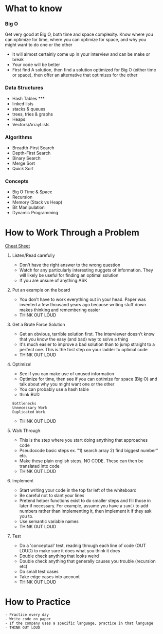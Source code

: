 # What to know
### Big O
Get very good at Big O, both time and space complexity. Know where you can
optimize for time, where you can optimize for space, and why you might want to
do one or the other
- It will almost certainly come up in your interview and can be make or
break
- Your code will be better
- First find A solution, then find a solution optimized for Big O (either
time or space), then offer an alternative that optimizes for the other 
    
### Data Structures
- Hash Tables ***
- linked lists
- stacks & queues
- trees, tries & graphs
- Heaps
- Vectors/ArrayLists

### Algorithms
- Breadth-First Search
- Depth-First Search
- Binary Search
- Merge Sort
- Quick Sort

### Concepts
- Big O Time & Space
- Recursion
- Memory (Stack vs Heap)
- Bit Manipulation
- Dynamic Programming
    
# How to Work Through a Problem
[Cheat
Sheet](https://www.crackingthecodinginterview.com/uploads/6/5/2/8/6528028/cracking_the_coding_skills_-_v6.pdf)

1. Listen/Read carefully
    - Don't have the right answer to the wrong question
    - Watch for any particularly interesting nuggets of information. They will
    likely be useful for finding an optimal solution
    - If you are unsure of anything ASK
2. Put an example on the board
    - You don't have to work everything out in your head. Paper was invented a
    few thousand years ago because writing stuff down makes thinking and
    remembering easier
    - THINK OUT LOUD
3. Get a Brute Force Solution
    - Get an obvious, terrible solution first. The interviewer doesn't know that
    you know the easy (and bad) way to solve a thing
    - It's much easier to improve a bad solution than to jump straight to a
    perfect one. This is the first step on your ladder to optimal code
    - THINK OUT LOUD
4. Optimize!
    - See if you can make use of unused information
    - Optimize for time, then see if you can optimize for space (Big O) and talk
    about why you might want one or the other
    - You can probably use a hash table
    - think BUD
    ```
    Bottlenecks
    Unnecessary Work
    Duplicated Work
    ```
    - THINK OUT LOUD
    
5. Walk Through
    - This is the step where you start doing anything that approaches code
    - Pseudocode basic steps ex. "1) search array 2) find biggest number" etc.
    - Make these plain english steps, NO CODE. These can then be translated into
    code
    - THINK OUT LOUD
6. Implement
    - Start writing your code in the top far left of the whiteboard
    - Be careful not to slant your lines
    - Pretend helper functions exist to do smaller steps and fill those in later
    if necessary. For example, assume you have a `sum()` to add numbers rather
    than implementing it, then implement it if they ask you to.
    - Use semantic variable names
    - THINK OUT LOUD
7. Test
    - Do a 'conceptual' test, readnig through each line of code (OUT LOUD) to
    make sure it does what you think it does
    - Double check anything that looks weird
    - Double check anything that generally causes you trouble (recursion etc)
    - Do small test cases
    - Take edge cases into account
    - THINK OUT LOUD

# How to Practice
    - Practice every day
    - Write code on paper
    - If the company uses a specific language, practice in that language    
    - THINK OUT LOUD
